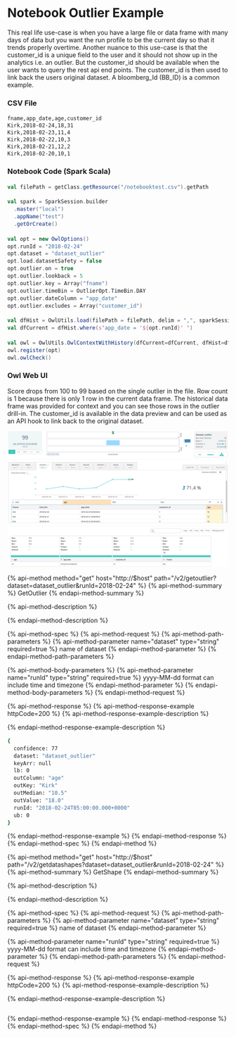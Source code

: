 # Notebook Outlier Example

This real life use-case is when you have a large file or data frame with many days of data but you want the run profile to be the current day so that it trends properly overtime.  Another nuance to this use-case is that the customer\_id is a unique field to the user and it should not show up in the analytics i.e. an outlier.  But the customer\_id should be available when the user wants to query the rest api end points.  The customer\_id is then used to link back the users original dataset.  A bloomberg\_Id \(BB\_ID\) is a common example.

### CSV File

```text
fname,app_date,age,customer_id
Kirk,2018-02-24,18,31
Kirk,2018-02-23,11,4
Kirk,2018-02-22,10,3
Kirk,2018-02-21,12,2
Kirk,2018-02-20,10,1
```

### Notebook Code \(Spark Scala\)

```scala
val filePath = getClass.getResource("/notebooktest.csv").getPath

val spark = SparkSession.builder
  .master("local")
  .appName("test")
  .getOrCreate()

val opt = new OwlOptions()
opt.runId = "2018-02-24"
opt.dataset = "dataset_outlier"
opt.load.datasetSafety = false
opt.outlier.on = true
opt.outlier.lookback = 5
opt.outlier.key = Array("fname")
opt.outlier.timeBin = OutlierOpt.TimeBin.DAY
opt.outlier.dateColumn = "app_date"
opt.outlier.excludes = Array("customer_id")

val dfHist = OwlUtils.load(filePath = filePath, delim = ",", sparkSession = spark)
val dfCurrent = dfHist.where(s"app_date = '${opt.runId}' ")

val owl = OwlUtils.OwlContextWithHistory(dfCurrent=dfCurrent, dfHist=dfHist, opt=opt)
owl.register(opt)
owl.owlCheck()
```

### Owl Web UI

Score drops from 100 to 99 based on the single outlier in the file. Row count is 1 because there is only 1 row in the current data frame.  The historical data frame was provided for context and you can see those rows in the outlier drill-in.  The customer\_id is available in the data preview and can be used as an API hook to link back to the original dataset.  



![](../../.gitbook/assets/owl-df-with-hist-customer_id.png)

{% api-method method="get" host="http://$host" path="/v2/getoutlier?dataset=dataset\_outlier&runId=2018-02-24" %}
{% api-method-summary %}
GetOutlier
{% endapi-method-summary %}

{% api-method-description %}

{% endapi-method-description %}

{% api-method-spec %}
{% api-method-request %}
{% api-method-path-parameters %}
{% api-method-parameter name="dataset" type="string" required=true %}
name of dataset
{% endapi-method-parameter %}
{% endapi-method-path-parameters %}

{% api-method-body-parameters %}
{% api-method-parameter name="runId" type="string" required=true %}
yyyy-MM-dd format can include time and timezone
{% endapi-method-parameter %}
{% endapi-method-body-parameters %}
{% endapi-method-request %}

{% api-method-response %}
{% api-method-response-example httpCode=200 %}
{% api-method-response-example-description %}

{% endapi-method-response-example-description %}

```bash
{
  confidence: 77
  dataset: "dataset_outlier"
  keyArr: null
  lb: 0
  outColumn: "age"
  outKey: "Kirk"
  outMedian: "10.5"
  outValue: "18.0"
  runId: "2018-02-24T05:00:00.000+0000"
  ub: 0
}
```
{% endapi-method-response-example %}
{% endapi-method-response %}
{% endapi-method-spec %}
{% endapi-method %}

{% api-method method="get" host="http://$host" path="/v2/getdatashapes?dataset=dataset\_outlier&runId=2018-02-24" %}
{% api-method-summary %}
GetShape
{% endapi-method-summary %}

{% api-method-description %}

{% endapi-method-description %}

{% api-method-spec %}
{% api-method-request %}
{% api-method-path-parameters %}
{% api-method-parameter name="dataset" type="string" required=true %}
name of dataset
{% endapi-method-parameter %}

{% api-method-parameter name="runId" type="string" required=true %}
yyyy-MM-dd format can include time and timezone
{% endapi-method-parameter %}
{% endapi-method-path-parameters %}
{% endapi-method-request %}

{% api-method-response %}
{% api-method-response-example httpCode=200 %}
{% api-method-response-example-description %}

{% endapi-method-response-example-description %}

```

```
{% endapi-method-response-example %}
{% endapi-method-response %}
{% endapi-method-spec %}
{% endapi-method %}

